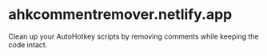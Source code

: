# ahkcommentremover.netlify.app
Clean up your AutoHotkey scripts by removing comments while keeping the code intact.
